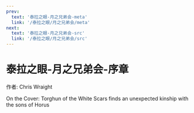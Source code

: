 ```yaml
---
prev:
  text: '泰拉之眼-月之兄弟会-meta'
  link: '/泰拉之眼/月之兄弟会/meta'
next:
  text: '泰拉之眼-月之兄弟会-src'
  link: '/泰拉之眼/月之兄弟会/src'
---
```


# 泰拉之眼-月之兄弟会-序章

作者: Chris Wraight

On the Cover: Torghun of the White Scars finds an unexpected kinship with the sons of Horus
